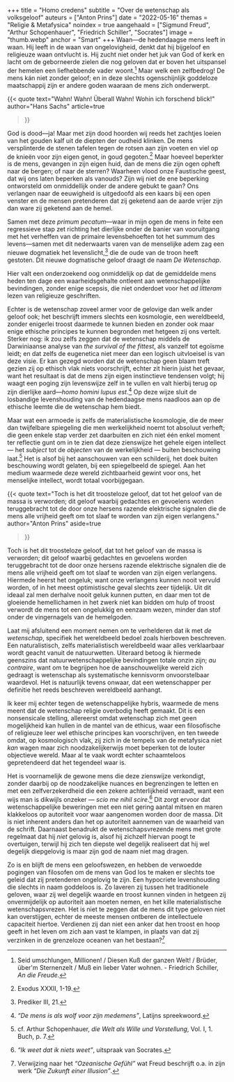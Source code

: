 +++
title = "Homo credens"
subtitle = "Over de wetenschap als volksgeloof"
auteurs = ["Anton Prins"]
date = "2022-05-16"
themas = "Religie & Metafysica"
noindex = true
aangehaald = ["Sigmund Freud", "Arthur Schopenhauer", "Friedrich Schiller", "Socrates"]
image = "thumb.webp"
anchor = "Smart"
+++
Waan—de hedendaagse mens leeft in waan. Hij leeft in de waan van ongelovigheid, denkt dat hij bijgeloof en religieuze waan ontvlucht is. Hij zucht niet onder het juk van God of kerk en lacht om de geborneerde zielen die nog geloven dat er boven het uitspansel der hemelen een liefhebbende vader woont.[^1] Maar welk een zelfbedrog! De mens kán niet zonder geloof; en in deze slechts ogenschijnlijk goddeloze maatschappij zijn er andere goden waaraan de mens zich onderwerpt.

{{< quote
	text="Wahn! Wahn! Überall Wahn! Wohin ich forschend blick!"
	author="Hans Sachs"
	article=true
>}}

God is dood—ja! Maar met zijn dood hoorden wij reeds het zachtjes loeien van het gouden kalf uit de diepten der oudheid klinken. De mens versplinterde de stenen tafelen tegen de rotsen aan zijn voeten en viel op de knieën voor zijn eigen genot, in goud gegoten.[^2] Maar hoeveel beperkter is de mens, gevangen in zijn eigen huid, dan de mens die zijn ogen opheft naar de bergen; of naar de sterren? Waarheen vlood onze Faustische geest, dat wij ons laten beperken als vanouds? Zijn wij niet de ene beperking ontworsteld om onmiddellijk onder de andere gebukt te gaan? Ons verlangen naar de eeuwigheid is uitgedoofd als een kaars bij een open venster en de mensen pretenderen dat zij geketend aan de aarde vrijer zijn dan ware zij geketend aan de hemel.

Samen met deze *primum pecatum*—waar in mijn ogen de mens in feite een regressieve stap zet richting het dierlijke onder de banier van vooruitgang met het verheffen van de primaire levensbehoeften tot het summum des levens—samen met dit nederwaarts varen van de menselijke adem zag een nieuwe dogmatiek het levenslicht,[^3] die de oude van de troon heeft gestoten. Dit nieuwe dogmatische geloof draagt de naam _De Wetenschap_.

Hier valt een onderzoekend oog onmiddelijk op dat de gemiddelde mens heden ten dage een waarheidsgehalte ontleent aan wetenschappelijke bevindingen, zonder enige scepsis, die niet onderdoet voor het _ad litteram_ lezen van religieuze geschriften.

Echter is de wetenschap zoveel armer voor de gelovige dan welk ander geloof ook; het beschrijft immers slechts een kosmologie, een wereldbeeld, zonder enigerlei troost daarmede te kunnen bieden en zonder ook maar enige ethische principes te kunnen begronden met hetgeen zij ons vertelt. Sterker nog: ik zou zelfs zeggen dat de wetenschap middels de Darwiniaanse analyse van _the survival of the fittest_, als vanzelf tot egoïsme leidt; en dat zelfs de eugenetica niet meer dan een logisch uitvloeisel is van deze visie. Er kan gezegd worden dat de wetenschap geen blaam treft gezien zij op ethisch vlak niets voorschrijft, echter zit hierin juist het gevaar, want het resultaat is dat de mens zijn eigen instinctieve tendensen volgt; hij waagt een poging zijn levenswijze zelf in te vullen en valt hierbij terug op zijn dierlijke aard—_homo homini lupus est_.[^4] Op deze wijze sluit de losbandige levenshouding van de hedendaagse mens naadloos aan op de ethische leemte die de wetenschap hem biedt.

Maar wat een armoede is zelfs de materialistische kosmologie, die de meer dan twijfelbare spiegeling die men werkelijkheid noemt tot absoluut verheft; die geen enkele stap verder zet daarbuiten en zich niet één enkel moment ter reflectie gunt om in te zien dat deze zienswijze het gehele eigen intellect — het _subject_ tot de _objecten_ van de werkelijkheid — buiten beschouwing laat.[^5] Het is alsof bij het aanschouwen van een schilderij, het doek buiten beschouwing wordt gelaten, bij een spiegelbeeld de spiegel. Aan het medium waarmede deze wereld zichtbaarheid gewint voor ons, het menselijke intellect, wordt totaal voorbijgegaan.

{{< quote
	text="Toch is het dit troosteloze geloof, dat tot het geloof van de massa is verworden; dit geloof waarbij gedachtes en gevoelens worden teruggebracht tot de door onze hersens razende elektrische signalen die de mens alle vrijheid geeft om tot slaaf te worden van zijn eigen verlangens."
	author="Anton Prins"
	aside=true
>}}

Toch is het dit troosteloze geloof, dat tot het geloof van de massa is verworden; dit geloof waarbij gedachtes en gevoelens worden teruggebracht tot de door onze hersens razende elektrische signalen die de mens alle vrijheid geeft om tot slaaf te worden van zijn eigen verlangens. Hiermede heerst het ongeluk; want onze verlangens kunnen nooit vervuld worden, of in het meest optimistische geval slechts zeer tijdelijk. Uit dit ideaal zal men derhalve nooit geluk kunnen putten, en daar men tot de gloeiende hemellichamen in het zwerk niet kan bidden om hulp of troost verwordt de mens tot een ongelukkig en eenzaam wezen, minder dan stof onder de vingernagels van de hemelgoden.

Laat mij afsluitend een moment nemen om te verhelderen dat ik met _de wetenschap_, specifiek het wereldbeeld bedoel zoals hierboven beschreven. Een naturalistisch, zelfs materialistisch wereldbeeld waar alles verklaarbaar wordt geacht vanuit de natuurwetten. Uiteraard betoog ik hiermede geenszins dat natuurwetenschappelijke bevindingen totale onzin zijn; _au contraire_, want om te begrijpen hoe de aanschouwelijke wereld zich gedraagt is wetenschap als systematische kennisvorm onvoorstelbaar waardevol. Het is natuurlijk tevens onwaar, dat een wetenschapper per definitie het reeds beschreven wereldbeeld aanhangt.

Ik keer mij echter tegen de wetenschappelijke hybris, waarmede de mens meent dat de wetenschap religie overbodig heeft gemaakt. Dit is een nonsensicale stelling, allereerst omdat wetenschap zich met geen mogelijkheid kan hullen in de mantel van de ethicus, waar een filosofische of religieuze leer wel ethische principes kan voorschrijven, en ten tweede omdat, op kosmologisch vlak, zij zich in de tempels van de metafysica niet _kan_ wagen maar zich noodzakelijkerwijs moet beperken tot de louter objectieve wereld. Maar al te vaak wordt echter schaamteloos gepretendeerd dat het tegendeel waar is.

Het is voornamelijk de gewone mens die deze zienswijze verkondigt, zonder daarbij op de noodzakelijke nuances en begrenzingen te letten en met een zelfverzekerdheid die een zekere achterlijkheid verraadt, want een wijs man is dikwijls onzeker — _scio me nihil scire_.[^6] Dit zorgt ervoor dat wetenschappelijke beweringen met een niet gering aantal mitsen en maren klakkeloos op autoriteit voor waar aangenomen worden door de massa. Dit is niet inherent anders dan het op autoriteit aannemen van de waarheid van de schrift. Daarnaast benadrukt de wetenschapsvrezende mens met grote regelmaat dat hij _niet_ gelovig is, alsof hij zichzelf hiervan poogt te overtuigen, terwijl hij zich ten diepste wel degelijk realiseert dat hij wel degelijk diepgelovig is maar zijn god de naam niet mag dragen.

Zo is en blijft de mens een geloofswezen, en hebben de verwoedde pogingen van filosofen om de mens van God los te maken er slechts toe geleid dat zij pretenderen ongelovig te zijn. Een hypocriete levenshouding die slechts in naam goddeloos is. Zo laveren zij tussen het traditionele geloven, waar zij wel degelijk waarde en troost kunnen vinden in hetgeen zij onvermijdelijk op autoriteit aan moeten nemen, en het kille materialistische wetenschapsvrezen. Het is niet te zeggen dat de mens dit type geloven niet kan overstijgen, echter de meeste mensen ontberen de intellectuele capaciteit hiertoe. Verdienen zij dan niet een anker dat hen troost en hoop geeft in het leven om zich aan vast te klampen, in plaats van dat zij verzinken in de grenzeloze oceanen van het bestaan?[^7]


[^1]: Seid umschlungen, Millionen! / Diesen Kuß der ganzen Welt! / Brüder, über'm Sternenzelt / Muß ein lieber Vater wohnen. - Friedrich Schiller, _An die Freude_.
[^2]: Exodus XXXII, 1-19.
[^3]: Prediker III, 21.
[^4]: _“De mens is als wolf voor zijn medemens”_, Latijns spreekwoord.
[^5]: cf. Arthur Schopenhauer, _die Welt als Wille und Vorstellung_, Vol. I, 1. Buch, p. 7.
[^6]: _“Ik weet dat ik niets weet”_, uitspraak van Socrates.
[^7]: Verwijzing naar het _“Ozeanische Gefühl”_ wat Freud beschrijft o.a. in zijn werk _“Die Zukunft einer Illusion”_.
